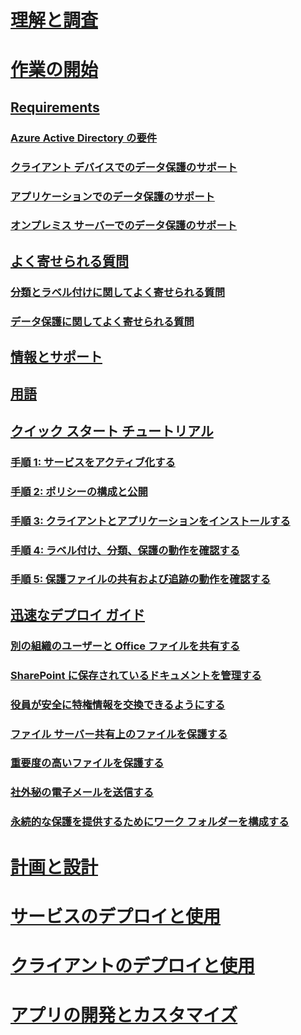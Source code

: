 # [理解と調査](/information-protection/understand-explore/what-is-information-protection)
# [作業の開始](requirements-azure-rms.md)
## [Requirements](requirements.md)
### [Azure Active Directory の要件](requirements-azure-ad.md)
### [クライアント デバイスでのデータ保護のサポート](requirements-client-devices.md)
### [アプリケーションでのデータ保護のサポート](requirements-applications.md)
### [オンプレミス サーバーでのデータ保護のサポート](requirements-servers.md)
## [よく寄せられる質問](faqs.md)
### [分類とラベル付けに関してよく寄せられる質問](faqs-infoprotect.md)
### [データ保護に関してよく寄せられる質問](faqs-rms.md)
## [情報とサポート](information-support.md)
## [用語](terminology.md)
## [クイック スタート チュートリアル](infoprotect-quick-start-tutorial.md)
### [手順 1: サービスをアクティブ化する](infoprotect-tutorial-step1.md)
### [手順 2: ポリシーの構成と公開](infoprotect-tutorial-step2.md)
### [手順 3: クライアントとアプリケーションをインストールする](infoprotect-tutorial-step3.md)
### [手順 4: ラベル付け、分類、保護の動作を確認する](infoprotect-tutorial-step4.md)
### [手順 5: 保護ファイルの共有および追跡の動作を確認する](infoprotect-tutorial-step5.md)
## [迅速なデプロイ ガイド](rapid-deployment-guide.md)
### [別の組織のユーザーと Office ファイルを共有する](scenario-share-office-file-externally.md)
### [SharePoint に保存されているドキュメントを管理する](scenario-sharepoint.md)
### [役員が安全に特権情報を交換できるようにする](scenario-executives-email.md)
### [ファイル サーバー共有上のファイルを保護する](scenario-fci.md)
### [重要度の高いファイルを保護する](scenario-secure-most-valuable-files.md)
### [社外秘の電子メールを送信する](scenario-company-confidential-email.md)
### [永続的な保護を提供するためにワーク フォルダーを構成する](scenario-work-folders.md)
# [計画と設計](/information-protection/plan-design/deployment-roadmap)
# [サービスのデプロイと使用](/information-protection/deploy-use/activate-service)
# [クライアントのデプロイと使用](/information-protection/rms-client/use-client)
# [アプリの開発とカスタマイズ](/information-protection/develop/developers-guide)



<!--HONumber=Jan17_HO4-->


